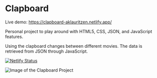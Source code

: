 # Clapboard

Live demo: https://clapboard-aklauritzen.netlify.app/

Personal project to play around with HTML5, CSS, JSON, and JavaScript features.

Using the clapboard changes between different movies. The data is retrieved from JSON through JavaScript.

[![Netlify Status](https://api.netlify.com/api/v1/badges/d90cdc76-c2a0-42cd-9750-6fc713d018df/deploy-status)](https://app.netlify.com/sites/clapboard-aklauritzen/deploys)

![Image of the Clapboard Project](https://github.com/aklauritzen/clapboard/blob/master/media/readme/clapboard-project.jpg)


